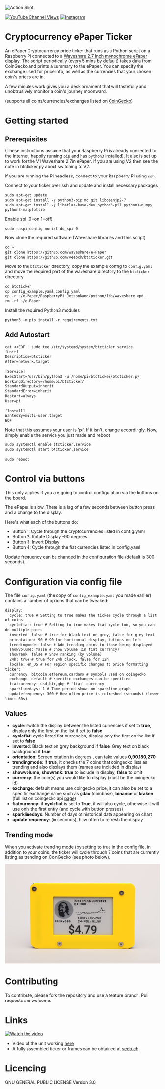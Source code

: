 ![Action Shot](/images/actionshot/BasicLunar.jpg)

[![YouTube Channel Views](https://img.shields.io/youtube/channel/views/UCz5BOU9J9pB_O0B8-rDjCWQ?label=YouTube&style=social)](https://www.youtube.com/channel/UCz5BOU9J9pB_O0B8-rDjCWQ) [![Instagram](https://img.shields.io/badge/Instagram-E4405F?style=social&logo=instagram&logoColor=black)](https://www.instagram.com/v_e_e_b/)

# Cryptocurrency ePaper Ticker 

An ePaper Cryptocurrency price ticker that runs as a Python script on a Raspberry Pi connected to a [Waveshare 2.7 inch monochrome ePaper display](https://www.waveshare.com/wiki/2.7inch_e-Paper_HAT). The script periodically (every 5 mins by default) takes data from CoinGecko and prints a summary to the ePaper. You can specify the exchange used for price info, as well as the currencies that your chosen coin's prices are in. 

A few minutes work gives you a desk ornament that will tastefully and unobtrusively monitor a coin's journey moonward.

(supports all coins/currencies/exchanges listed on [CoinGecko](https://api.coingecko.com/api/v3/coins/list))

# Getting started

## Prerequisites

(These instructions assume that your Raspberry Pi is already connected to the Internet, happily running `pip` and has `python3` installed). 
It also is set up to work for the V1 Waveshare 2.7in ePaper. If you are using V2 then see the note in btcticker.py about switching to V2.

If you are running the Pi headless, connect to your Raspberry Pi using `ssh`.

Connect to your ticker over ssh and update and install necessary packages 
```
sudo apt-get update
sudo apt-get install -y python3-pip mc git libopenjp2-7
sudo apt-get install -y libatlas-base-dev python3-pil python3-numpy python3-matplotlib
```

Enable spi (0=on 1=off)

```
sudo raspi-config nonint do_spi 0
```

Now clone the required software (Waveshare libraries and this script)

```
cd ~
git clone https://github.com/waveshare/e-Paper
git clone https://github.com/veebch/btcticker.git
```
Move to the `btcticker` directory, copy the example config to `config.yaml` and move the required part of the waveshare directory to the `btcticker` directory
```
cd btcticker
cp config_example.yaml config.yaml
cp -r ~/e-Paper/RaspberryPi_JetsonNano/python/lib/waveshare_epd .
rm -rf ~/e-Paper
```
Install the required Python3 modules
```
python3 -m pip install -r requirements.txt
```

## Add Autostart

```
cat <<EOF | sudo tee /etc/systemd/system/btcticker.service
[Unit]
Description=btcticker
After=network.target

[Service]
ExecStart=/usr/bin/python3 -u /home/pi/btcticker/btcticker.py
WorkingDirectory=/home/pi/btcticker/
StandardOutput=inherit
StandardError=inherit
Restart=always
User=pi

[Install]
WantedBy=multi-user.target
EOF
```
Note that this assumes your user is '**pi**'.  If it isn't, change accordingly. Now, simply enable the service you just made and reboot
```  
sudo systemctl enable btcticker.service
sudo systemctl start btcticker.service

sudo reboot
```
# Control via buttons

This only applies if you are going to control configuration via the buttons on the board.

The ePaper is slow. There is a lag of a few seconds between button press and a change to the display. 

Here's what each of the buttons do:
- Button 1: Cycle through the cryptocurrencies listed in config.yaml
- Button 2: Rotate Display -90 degrees
- Button 3: Invert Display
- Button 4: Cycle through the fiat currencies listed in config.yaml

Update frequency can be changed in the configuration file (default is 300 seconds).

# Configuration via config file

The file `config.yaml` (the copy of `config_example.yaml` you made earlier) contains a number of options that can be tweaked:

```
display:
  cycle: true # Setting to true makes the ticker cycle through a list of coins
  cyclefiat: true # Setting to true makes fiat cycle too, so you can do multiple pairs
  inverted: false # true for black text on grey, false for grey text
  orientation: 90 # 90 for horizontal display, buttons on left
  trendingmode: false # Add trending coins to those being displayed
  showvolume: false # Show volume (in fiat currency)
  showrank: false # Show ranking (by volume)
  24h: true # true for 24h clock, false for 12h
  locale: en_US # For region specific changes to price formatting
ticker:
  currency: bitcoin,ethereum,cardano # symbols used on coingecko
  exchange: default # specific exchanges can be specified
  fiatcurrency: usd,btc,gbp # 'fiat' currency
  sparklinedays: 1 # Time period shown on sparkline graph
  updatefrequency: 300 # How often price is refreshed (seconds) (lower limit 60s)
```

## Values

- **cycle**: switch the display between the listed currencies if set to **true**, display only the first on the list if set to **false**
- **cyclefiat**: cycle listed fiat currencies, display only the first on the list if set to **false**
- **inverted**: Black text on grey background if **false**. Grey text on black background if **true**
- **orientation**: Screen rotation in degrees , can take values **0,90,180,270**
- **trendingmode**: If **true**, it checks the 7 coins that coingecko lists as trending and also displays them (names are included in display)
- **showvolume, showrank**: **true** to include in display, **false** to omit
- **currency**: the coin(s) you would like to display (must be the coingecko id)
- **exchange**: default means use coingecko price, it can also be set to a specific exchange name such as **gdax** (coinbase), **binance** or **kraken** (full list on coingecko api [page](https://www.coingecko.com/api/documentations/v3)) 
- **fiatcurrency**: if **cyclefiat** is set to **True**, it will also cycle, otherwise it will use only the first entry (and cycle with button presses)
- **sparklinedays**: Number of days of historical data appearing on chart
- **updatefrequency**: (in seconds), how often to refresh the display

## Trending mode

When you activate trending mode (by setting to true in the config file, in addition to your coins, the ticker will cycle through 7 coins that are currently listing as trending on CoinGecko (see photo below).

![Action Shot](/images/actionshot/Trending.jpg)

# Contributing

To contribute, please fork the repository and use a feature branch. Pull requests are welcome.

# Links
[![Watch the video](https://img.youtube.com/vi/DNLUmJb7Mj8/maxresdefault.jpg)](https://youtu.be/DNLUmJb7Mj8) 
- Video of the unit working [here](https://youtu.be/DNLUmJb7Mj8)
- A fully assembled ticker or frames can be obtained at [veeb.ch](http://www.veeb.ch/)


# Licencing

GNU GENERAL PUBLIC LICENSE Version 3.0

